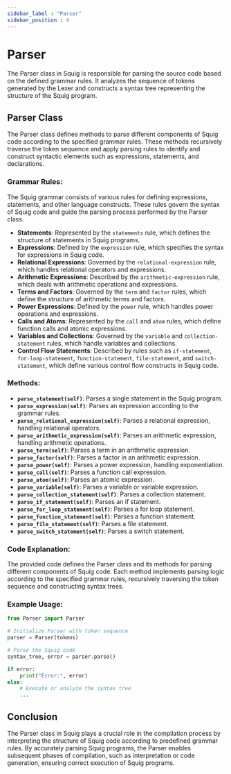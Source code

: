 ```yaml
---
sidebar_label : "Parser"
sidebar_position : 4
---
```

# Parser

The Parser class in Squig is responsible for parsing the source code based on the defined grammar rules. It analyzes the sequence of tokens generated by the Lexer and constructs a syntax tree representing the structure of the Squig program.

## Parser Class

The Parser class defines methods to parse different components of Squig code according to the specified grammar rules. These methods recursively traverse the token sequence and apply parsing rules to identify and construct syntactic elements such as expressions, statements, and declarations.

### Grammar Rules:

The Squig grammar consists of various rules for defining expressions, statements, and other language constructs. These rules govern the syntax of Squig code and guide the parsing process performed by the Parser class.

- **Statements**: Represented by the `statements` rule, which defines the structure of statements in Squig programs.
- **Expressions**: Defined by the `expression` rule, which specifies the syntax for expressions in Squig code.
- **Relational Expressions**: Governed by the `relational-expression` rule, which handles relational operators and expressions.
- **Arithmetic Expressions**: Described by the `arithmetic-expression` rule, which deals with arithmetic operations and expressions.
- **Terms and Factors**: Governed by the `term` and `factor` rules, which define the structure of arithmetic terms and factors.
- **Power Expressions**: Defined by the `power` rule, which handles power operations and expressions.
- **Calls and Atoms**: Represented by the `call` and `atom` rules, which define function calls and atomic expressions.
- **Variables and Collections**: Governed by the `variable` and `collection-statement` rules, which handle variables and collections.
- **Control Flow Statements**: Described by rules such as `if-statement`, `for-loop-statement`, `function-statement`, `file-statement`, and `switch-statement`, which define various control flow constructs in Squig code.

### Methods:

- **`parse_statement(self)`**: Parses a single statement in the Squig program.
- **`parse_expression(self)`**: Parses an expression according to the grammar rules.
- **`parse_relational_expression(self)`**: Parses a relational expression, handling relational operators.
- **`parse_arithmetic_expression(self)`**: Parses an arithmetic expression, handling arithmetic operations.
- **`parse_term(self)`**: Parses a term in an arithmetic expression.
- **`parse_factor(self)`**: Parses a factor in an arithmetic expression.
- **`parse_power(self)`**: Parses a power expression, handling exponentiation.
- **`parse_call(self)`**: Parses a function call expression.
- **`parse_atom(self)`**: Parses an atomic expression.
- **`parse_variable(self)`**: Parses a variable or variable expression.
- **`parse_collection_statement(self)`**: Parses a collection statement.
- **`parse_if_statement(self)`**: Parses an if statement.
- **`parse_for_loop_statement(self)`**: Parses a for loop statement.
- **`parse_function_statement(self)`**: Parses a function statement.
- **`parse_file_statement(self)`**: Parses a file statement.
- **`parse_switch_statement(self)`**: Parses a switch statement.

### Code Explanation:

The provided code defines the Parser class and its methods for parsing different components of Squig code. Each method implements parsing logic according to the specified grammar rules, recursively traversing the token sequence and constructing syntax trees.

### Example Usage:

```python
from Parser import Parser

# Initialize Parser with token sequence
parser = Parser(tokens)

# Parse the Squig code
syntax_tree, error = parser.parse()

if error:
    print("Error:", error)
else:
    # Execute or analyze the syntax tree
    ...
```

## Conclusion

The Parser class in Squig plays a crucial role in the compilation process by interpreting the structure of Squig code according to predefined grammar rules. By accurately parsing Squig programs, the Parser enables subsequent phases of compilation, such as interpretation or code generation, ensuring correct execution of Squig programs.
